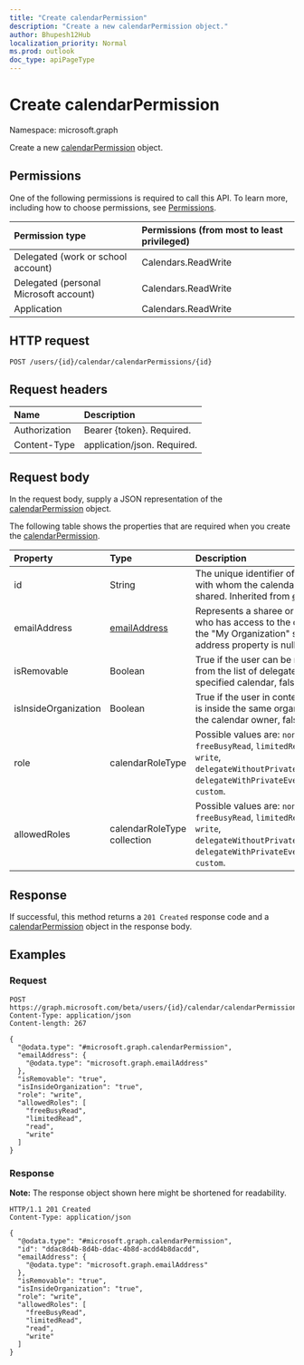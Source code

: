 ```yaml
---
title: "Create calendarPermission"
description: "Create a new calendarPermission object."
author: Bhupesh12Hub
localization_priority: Normal
ms.prod: outlook
doc_type: apiPageType
---
```


# Create calendarPermission
Namespace: microsoft.graph

Create a new [calendarPermission](../resources/calendarpermission.md) object.

## Permissions
One of the following permissions is required to call this API. To learn more, including how to choose permissions, see [Permissions](/graph/permissions-reference).

|Permission type|Permissions (from most to least privileged)|
|:---|:---|
|Delegated (work or school account)|Calendars.ReadWrite|
|Delegated (personal Microsoft account)|Calendars.ReadWrite|
|Application|Calendars.ReadWrite|

## HTTP request

<!-- {
  "blockType": "ignored"
}
-->
``` http
POST /users/{id}/calendar/calendarPermissions/{id}
```

## Request headers
|Name|Description|
|:---|:---|
|Authorization|Bearer {token}. Required.|
|Content-Type|application/json. Required.|

## Request body
In the request body, supply a JSON representation of the [calendarPermission](../resources/calendarpermission.md) object.

The following table shows the properties that are required when you create the [calendarPermission](../resources/calendarpermission.md).

|Property|Type|Description|
|:---|:---|:---|
|id|String|The unique identifier of the user with whom the calendar has been shared. Inherited from [entity](../resources/entity.md)|
|emailAddress|[emailAddress](../resources/emailaddress.md)|Represents a sharee or delegate who has access to the calendar. For the "My Organization" sharee, the address property is null. Read-only|
|isRemovable|Boolean|True if the user can be removed from the list of delegates for the specified calendar, false otherwise.|
|isInsideOrganization|Boolean|True if the user in context delegate is inside the same organization as the calendar owner, false otherwise.|
|role|calendarRoleType| Possible values are: `none`, `freeBusyRead`, `limitedRead`, `read`, `write`, `delegateWithoutPrivateEventAccess`, `delegateWithPrivateEventAccess`, `custom`.|
|allowedRoles|calendarRoleType collection| Possible values are: `none`, `freeBusyRead`, `limitedRead`, `read`, `write`, `delegateWithoutPrivateEventAccess`, `delegateWithPrivateEventAccess`, `custom`.|



## Response

If successful, this method returns a `201 Created` response code and a [calendarPermission](../resources/calendarpermission.md) object in the response body.

## Examples

### Request
<!-- {
  "blockType": "request",
  "name": "create_calendarpermission_from_"
}
-->
``` http
POST https://graph.microsoft.com/beta/users/{id}/calendar/calendarPermissions/{id}
Content-Type: application/json
Content-length: 267

{
  "@odata.type": "#microsoft.graph.calendarPermission",
  "emailAddress": {
    "@odata.type": "microsoft.graph.emailAddress"
  },
  "isRemovable": "true",
  "isInsideOrganization": "true",
  "role": "write",
  "allowedRoles": [
    "freeBusyRead",
    "limitedRead",
    "read",
    "write"
  ]
}
```


### Response
**Note:** The response object shown here might be shortened for readability.
<!-- {
  "blockType": "response",
  "truncated": true,
  "@odata.type": "microsoft.graph.calendarPermission"
}
-->
``` http
HTTP/1.1 201 Created
Content-Type: application/json

{
  "@odata.type": "#microsoft.graph.calendarPermission",
  "id": "ddac8d4b-8d4b-ddac-4b8d-acdd4b8dacdd",
  "emailAddress": {
    "@odata.type": "microsoft.graph.emailAddress"
  },
  "isRemovable": "true",
  "isInsideOrganization": "true",
  "role": "write",
  "allowedRoles": [
    "freeBusyRead",
    "limitedRead",
    "read",
    "write"
  ]
}
```

